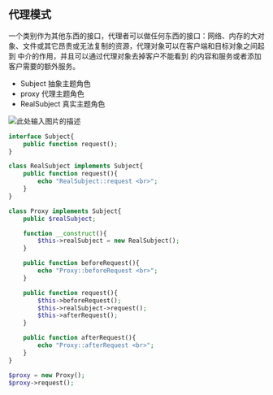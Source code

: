 ## 代理模式

一个类别作为其他东西的接口，代理者可以做任何东西的接口：网络、内存的大对象、文件或其它昂贵或无法复制的资源，代理对象可以在客户端和目标对象之间起到 中介的作用，并且可以通过代理对象去掉客户不能看到 的内容和服务或者添加客户需要的额外服务。

* Subject 抽象主题角色
* proxy 代理主题角色
* RealSubject 真实主题角色

![此处输入图片的描述](https://dn-anything-about-doc.qbox.me/document-uid108299labid2293timestamp1479264101192.png/wm)

```php
interface Subject{
	public function request();
}

class RealSubject implements Subject{
	public function request(){
		echo "RealSubject::request <br>";
	}
}

class Proxy implements Subject{
	public $realSubject;

	function __construct(){
		$this->realSubject = new RealSubject();
	}

	public function beforeRequest(){
		echo "Proxy::beforeRequest <br>";
	}

	public function request(){
		$this->beforeRequest();
		$this->realSubject->request();
		$this->afterRequest();
	}

	public function afterRequest(){
		echo "Proxy::afterRequest <br>";
	}
}

$proxy = new Proxy();
$proxy->request();
```

